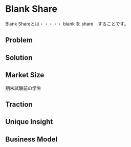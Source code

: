 Blank Share
====

Blank Shareとは・・・・・
blank を share　することです。
## Problem


## Solution


## Market Size
期末試験前の学生

## Traction


## Unique Insight


## Business Model
